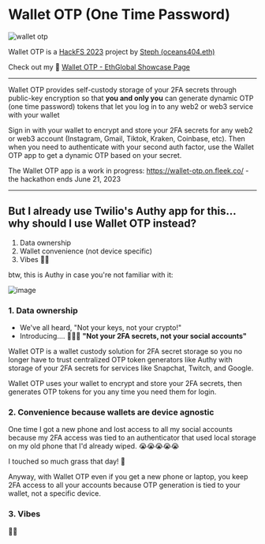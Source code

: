 # Wallet OTP (One Time Password)

![wallet otp](https://github.com/oceans404/wfa/assets/91382964/0b2afcaf-7847-40cb-99a1-335ee0bdeab1)

Wallet OTP is a [HackFS 2023](https://ethglobal.com/events/hackfs2023) project by [Steph (oceans404.eth)](https://twitter.com/0ceans404)

Check out my 👛 [Wallet OTP - EthGlobal Showcase Page](https://ethglobal.com/showcase/wallet-otp-one-time-password-pp9gx)

---

Wallet OTP provides self-custody storage of your 2FA secrets through public-key encryption so that **you and only you** can generate dynamic OTP (one time password) tokens that let you log in to any web2 or web3 service with your wallet

Sign in with your wallet to encrypt and store your 2FA secrets for any web2 or web3 account (Instagram, Gmail, Tiktok, Kraken, Coinbase, etc). Then when you need to authenticate with your second auth factor, use the Wallet OTP app to get a dynamic OTP based on your secret.

The Wallet OTP app is a work in progress: https://wallet-otp.on.fleek.co/ - the hackathon ends June 21, 2023


---

## But I already use Twilio's Authy app for this... why should I use Wallet OTP instead?

1. Data ownership
2. Wallet convenience (not device specific)
3. Vibes 🪩💖

btw, this is Authy in case you're not familiar with it: 

![image](https://github.com/oceans404/wfa/assets/91382964/d3fca91b-3f3f-4ac3-b4bc-9f2c48ad88ce)

### 1. Data ownership

- We've all heard, "Not your keys, not your crypto!"
- Introducing.... 🥁🥁🥁 **"Not your 2FA secrets, not your social accounts"**

Wallet OTP is a wallet custody solution for 2FA secret storage so you no longer have to trust centralized OTP token generators like Authy with storage of your 2FA secrets for services like Snapchat, Twitch, and Google.

Wallet OTP uses your wallet to encrypt and store your 2FA secrets, then generates OTP tokens for you any time you need them for login. 


### 2. Convenience because wallets are device agnostic

One time I got a new phone and lost access to all my social accounts because my 2FA access was tied to an authenticator that used local storage on my old phone that I'd already wiped. 😭😭😭😭😭

I touched so much grass that day! 🥲

Anyway, with Wallet OTP even if you get a new phone or laptop, you keep 2FA access to all your accounts because OTP generation is tied to your wallet, not a specific device.


### 3. Vibes

🪩💖
